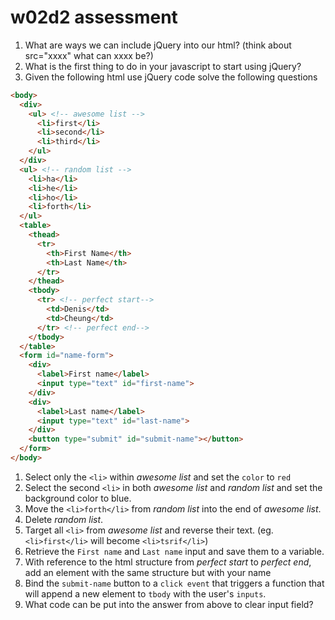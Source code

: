 # w02d2 assessment

1. What are ways we can include jQuery into our html? (think about src="xxxx" what can xxxx be?)
1. What is the first thing to do in your javascript to start using jQuery?
1. Given the following html use jQuery code solve the following questions

  ```html
  <body>
    <div>
      <ul> <!-- awesome list -->
        <li>first</li>
        <li>second</li>
        <li>third</li>
      </ul>
    </div>
    <ul> <!-- random list -->
      <li>ha</li>
      <li>he</li>
      <li>ho</li>
      <li>forth</li>
    </ul>
    <table>
      <thead>
        <tr>
          <th>First Name</th>
          <th>Last Name</th>
        </tr>
      </thead>
      <tbody>
        <tr> <!-- perfect start-->
          <td>Denis</td>
          <td>Cheung</td>
        </tr> <!-- perfect end-->
      </tbody>
    </table>
    <form id="name-form">
      <div>
        <label>First name</label>
        <input type="text" id="first-name">
      </div>
      <div>
        <label>Last name</label>
        <input type="text" id="last-name">
      </div>
      <button type="submit" id="submit-name"></button>
    </form>
  </body>
  ```

  1. Select only the `<li>` within *awesome list* and set the `color` to `red`
  1. Select the second `<li>` in both *awesome list* and *random list* and set the background color to blue.
  1. Move the `<li>forth</li>` from *random list* into the end of *awesome list*.
  1. Delete *random list*.
  1. Target all `<li>` from *awesome list* and reverse their text. (eg. `<li>first</li>` will become `<li>tsrif</li>`)
  1. Retrieve the `First name` and `Last name` input and save them to a variable.
  1. With reference to the html structure from *perfect start* to *perfect end*, add an element with the same structure but with your name
  1. Bind the `submit-name` button to a `click event` that triggers a function that will append a new element to `tbody` with the user's `inputs`.
  1. What code can be put into the answer from above to clear input field?



